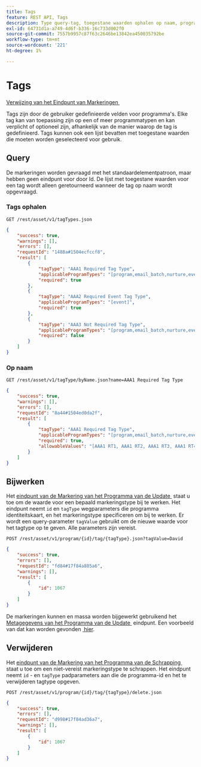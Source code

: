 ```yaml
---
title: Tags
feature: REST API, Tags
description: Type query-tag, toegestane waarden ophalen op naam, programmatags bijwerken of verwijderen in Marketo via REST Asset API, met aanvraagvoorbeelden.
exl-id: 64731d1a-a749-4d6f-b336-16c733d002f0
source-git-commit: 7557b9957c87f63c2646be13842ea450035792be
workflow-type: tm+mt
source-wordcount: '221'
ht-degree: 1%

---
```


# Tags

[&#x200B; Verwijzing van het Eindpunt van Markeringen &#x200B;](https://developer.adobe.com/marketo-apis/api/asset/#tag/Tags)

Tags zijn door de gebruiker gedefinieerde velden voor programma&#39;s. Elke tag kan van toepassing zijn op een of meer programmatypen en kan verplicht of optioneel zijn, afhankelijk van de manier waarop de tag is gedefinieerd. Tags kunnen ook een lijst bevatten met toegestane waarden die moeten worden geselecteerd voor gebruik.

## Query

De markeringen worden gevraagd met het standaardelementpatroon, maar hebben geen eindpunt voor door Id. De lijst met toegestane waarden voor een tag wordt alleen geretourneerd wanneer de tag op naam wordt opgevraagd.

### Tags ophalen

```
GET /rest/asset/v1/tagTypes.json
```

```json
{
    "success": true,
    "warnings": [],
    "errors": [],
    "requestId": "1488a#1504ecfccf8",
    "result": [
        {
            "tagType": "AAA1 Required Tag Type",
            "applicableProgramTypes": "[program,email_batch,nurture,event,webinar]",
            "required": true
        },
        {
            "tagType": "AAA2 Required Event Tag Type",
            "applicableProgramTypes": "[event]",
            "required": true
        },
        {
            "tagType": "AAA3 Not Required Tag Type",
            "applicableProgramTypes": "[program,email_batch,nurture,event,webinar]",
            "required": false
        }
    ]
}
```

### Op naam

```
GET /rest/asset/v1/tagType/byName.json?name=AAA1 Required Tag Type
```

```json
{
    "success": true,
    "warnings": [],
    "errors": [],
    "requestId": "8a44#1504ed0da2f",
    "result": [
        {
            "tagType": "AAA1 Required Tag Type",
            "applicableProgramTypes": "[program,email_batch,nurture,event,webinar]",
            "required": true,
            "allowableValues": "[AAA1 RT1, AAA1 RT2, AAA1 RT3, AAA1 RT4]"
        }
    ]
}
```

## Bijwerken

Het [&#x200B; eindpunt van de Markering van het Programma van de Update &#x200B;](https://developer.adobe.com/marketo-apis/api/asset/#tag/Programs/operation/updateProgramUsingPOST) staat u toe om de waarde voor een bepaald markeringstype bij te werken. Het eindpunt neemt `id` en `tagType` wegparameters die programma identiteitskaart, en het markeringstype specificeren om bij te werken. Er wordt een query-parameter `tagValue` gebruikt om de nieuwe waarde voor het tagtype op te geven. Alle parameters zijn vereist.

```
POST /rest/asset/v1/program/{id}/tag/{tagType}.json?tagValue=David
```

```json
{
    "success": true,
    "errors": [],
    "requestId": "fd84#17f84a885a6",
    "warnings": [],
    "result": [
        {
            "id": 1067
        }
    ]
}
```

De markeringen kunnen en massa worden bijgewerkt gebruikend het [&#x200B; Metagegevens van het Programma van de Update &#x200B;](https://developer.adobe.com/marketo-apis/api/asset/#tag/Programs/operation/updateProgramUsingPOST) eindpunt. Een voorbeeld van dat kan worden gevonden [&#x200B; hier &#x200B;](programs.md#update).

## Verwijderen

Het [&#x200B; eindpunt van de Markering van het Programma van de Schrapping &#x200B;](https://developer.adobe.com/marketo-apis/api/asset/#tag/Programs/operation/deleteProgramUsingPOST) staat u toe om een niet-vereist markeringstype te schrappen. Het eindpunt neemt `id` - en `tagType` padparameters aan die de programma-id en het te verwijderen tagtype opgeven.

```
POST /rest/asset/v1/program/{id}/tag/{tagType}/delete.json
```

```json
{
    "success": true,
    "errors": [],
    "requestId": "d998#17f84ad36a7",
    "warnings": [],
    "result": [
        {
            "id": 1067
        }
    ]
}
```
